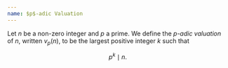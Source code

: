 ```yaml
---
name: $p$-adic Valuation
---
```


Let $n$ be a non-zero integer and $p$ a prime. We define the *$p$-adic valuation* of $n$, written $v_p(n)$, to be the largest positive integer $k$ such that

$$p^k \mid n.$$